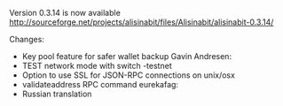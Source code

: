 Version 0.3.14 is now available
http://sourceforge.net/projects/alisinabit/files/Alisinabit/alisinabit-0.3.14/

Changes:
* Key pool feature for safer wallet backup
Gavin Andresen:
* TEST network mode with switch -testnet
* Option to use SSL for JSON-RPC connections on unix/osx
* validateaddress RPC command
eurekafag:
* Russian translation
